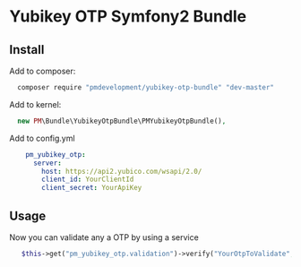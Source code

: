Yubikey OTP Symfony2 Bundle
=====================

## Install

Add to composer:

```js
  composer require "pmdevelopment/yubikey-otp-bundle" "dev-master"
```

Add to kernel:

```php
  new PM\Bundle\YubikeyOtpBundle\PMYubikeyOtpBundle(),
```

Add to config.yml

```yml
    pm_yubikey_otp:
      server:
        host: https://api2.yubico.com/wsapi/2.0/
        client_id: YourClientId
        client_secret: YourApiKey
```

## Usage

Now you can validate any a OTP by using a service

```php
   $this->get("pm_yubikey_otp.validation")->verify("YourOtpToValidate", "OptionalTheIdentityYouExpect");
```
